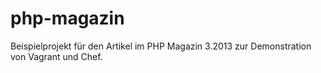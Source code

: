 php-magazin
===========

Beispielprojekt für den Artikel im PHP Magazin 3.2013 zur Demonstration von Vagrant und Chef.